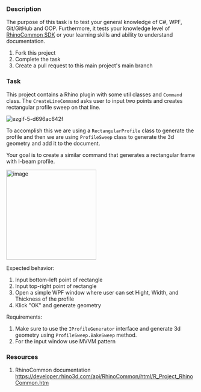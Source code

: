 ### Description
The purpose of this task is to test your general knowledge of C#, WPF, Git/GitHub and OOP. Furthermore, it tests your knowledge level of [RhinoCommon SDK](https://developer.rhino3d.com/guides/rhinocommon/what-is-rhinocommon/) or your learning skills and ability to understand documentation.

1. Fork this project
2. Complete the task
3. Create a pull request to this main project's main branch

### Task
This project contains a Rhino plugin with some util classes and `Command` class. The `CreateLineCommand` asks user to input two points and creates rectangular profile sweep on that line.

![ezgif-5-d696ac642f](https://user-images.githubusercontent.com/86102616/220560063-90ecb6b8-a7c6-46da-ba1f-d2aa210b3e81.gif)

To accomplish this we are using a `RectangularProfile` class to generate the profile and then we are using `ProfileSweep` class to generate the 3d geometry and add it to the document.

Your goal is to create a similar command that generates a rectangular frame with I-beam profile.

<img width="239" alt="image" src="https://user-images.githubusercontent.com/86102616/220562503-e561ad38-f227-4e8a-b75f-92a17930a98a.png">

Expected behavior:
1. Input bottom-left point of rectangle
2. Input top-right point of rectangle
3. Open a simple WPF window where user can set Hight, Width, and Thickness of the profile
4. Klick "OK" and generate geometry

Requirements:
1. Make sure to use the `IProfileGenerator` interface and generate 3d geometry using `ProfileSweep.BakeSweep` method.
2. For the input window use MVVM pattern

### Resources
1. RhinoCommon documentation https://developer.rhino3d.com/api/RhinoCommon/html/R_Project_RhinoCommon.htm
